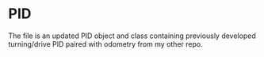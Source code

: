 # PID
The file is an updated PID object and class containing previously developed turning/drive PID paired with odometry from my other repo. 
